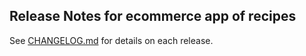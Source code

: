 ## Release Notes for ecommerce app of recipes

See [CHANGELOG.md](CHANGELOG.md) for details on each release.